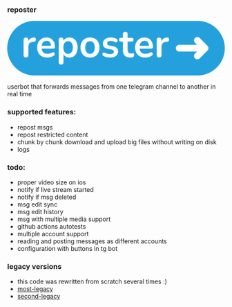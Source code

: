 ### reposter

<img src="https://github.com/gmankab/reposter/raw/main/img/transparent.png">

userbot that forwards messages from one telegram channel to another in real time

### supported features:
- repost msgs
- repost restricted content
- chunk by chunk download and upload big files without writing on disk
- logs

### todo:
- proper video size on ios
- notify if live stream started
- notify if msg deleted
- msg edit sync
- msg edit history
- msg with multiple media support
- github actions autotests
- multiple account support
- reading and posting messages as different accounts
- configuration with buttons in tg bot

### legacy versions

- this code was rewritten from scratch several times :)
- [most-legacy](https://github.com/gmankab/reposter/tree/most-legacy)
- [second-legacy](https://github.com/gmankab/reposter/tree/second-legacy)

